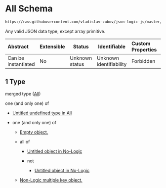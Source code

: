 # All Schema

```txt
https://raw.githubusercontent.com/vladislav-zubov/json-logic-js/master/schemas/common/all-types-wo-array.json#/oneOf/1
```

Any valid JSON data type, except array primitive.


| Abstract            | Extensible | Status         | Identifiable            | Custom Properties | Additional Properties | Access Restrictions | Defined In                                                             |
| :------------------ | ---------- | -------------- | ----------------------- | :---------------- | --------------------- | ------------------- | ---------------------------------------------------------------------- |
| Can be instantiated | No         | Unknown status | Unknown identifiability | Forbidden         | Allowed               | none                | [any-wo-array.json\*](common/any-wo-array.json "open original schema") |

## 1 Type

merged type ([All](any-wo-array-oneof-all.md))

one (and only one) of

-   [Untitled undefined type in All](all-types-wo-array-oneof-0.md "check type definition")
-   one (and only one) of

    -   [Empty object.](no-logic-object-oneof-empty-object.md "check type definition")
    -   all of

        -   [Untitled object in No-Logic](no-logic-object-oneof-non-logic-single-key-object-allof-0.md "check type definition")
        -   not

            -   [Untitled object in No-Logic](no-logic-object-oneof-non-logic-single-key-object-allof-1-not.md "check type definition")
    -   [Non-Logic multiple key object.](no-logic-object-oneof-non-logic-multiple-key-object.md "check type definition")
